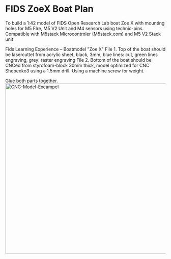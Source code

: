 # FIDS ZoeX Boat Plan
To build a 1:42 model of FIDS Open Research Lab boat Zoe X with mounting holes for M5 FIre, M5 V2 Unit and M4 sensors using technic-pins.
Compatible with M5stack Microcontroler (M5stack.com) and M5 V2 Stack unit 

Fids Learning Experience – Boatmodel "Zoe X"
File 1. Top of the boat should be lasercuttet from acrylic sheet, black, 3mm, blue lines: cut, green lines engraving, grey: raster engraving
File 2. Bottom of the boat should be CNCed from styrofoam-block 30mm thick, model optimized for CNC Shepeoko3 using a 1.5mm drill. Using a machine screw for weight.

Glue both parts together.
<img width="535" alt="CNC-Model-Exeampel" src="https://user-images.githubusercontent.com/11591426/218260868-4b39e682-e6b5-4dc9-a55c-07b292e23a33.png">
